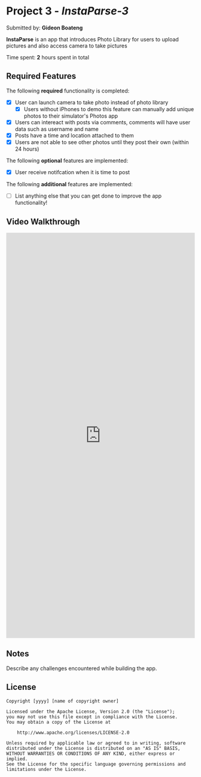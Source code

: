 # Project 3 - *InstaParse-3*

Submitted by: **Gideon Boateng**

**InstaParse** is an app that introduces Photo Library for users to upload pictures and also access camera to take pictures 

Time spent: **2** hours spent in total

## Required Features

The following **required** functionality is completed:

- [X] User can launch camera to take photo instead of photo library
  - [X] Users without iPhones to demo this feature can manually add unique photos to their simulator's Photos app
- [X] Users can intereact with posts via comments, comments will have user data such as username and name
- [X] Posts have a time and location attached to them
- [X] Users are not able to see other photos until they post their own (within 24 hours)	
 
The following **optional** features are implemented:

- [X] User receive notifcation when it is time to post

The following **additional** features are implemented:

- [ ] List anything else that you can get done to improve the app functionality!

## Video Walkthrough


<div style="position: relative; padding-bottom: 214.28571428571428%; height: 0;"><iframe src="https://www.loom.com/embed/da7dafa8eea9493f941a3de659ae5cc0?sid=045405f1-14b6-456d-8eaa-571247dc1882" frameborder="0" webkitallowfullscreen mozallowfullscreen allowfullscreen style="position: absolute; top: 0; left: 0; width: 100%; height: 100%;"></iframe></div>

## Notes

Describe any challenges encountered while building the app.

## License

    Copyright [yyyy] [name of copyright owner]

    Licensed under the Apache License, Version 2.0 (the "License");
    you may not use this file except in compliance with the License.
    You may obtain a copy of the License at

        http://www.apache.org/licenses/LICENSE-2.0

    Unless required by applicable law or agreed to in writing, software
    distributed under the License is distributed on an "AS IS" BASIS,
    WITHOUT WARRANTIES OR CONDITIONS OF ANY KIND, either express or implied.
    See the License for the specific language governing permissions and
    limitations under the License.
